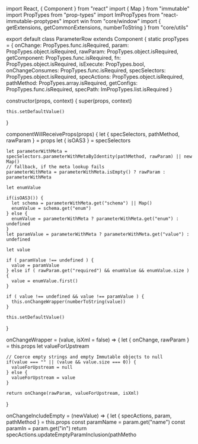 import React, { Component } from "react"
import { Map } from "immutable"
import PropTypes from "prop-types"
import ImPropTypes from "react-immutable-proptypes"
import win from "core/window"
import { getExtensions, getCommonExtensions, numberToString } from "core/utils"

export default class ParameterRow extends Component {
  static propTypes = {
    onChange: PropTypes.func.isRequired,
    param: PropTypes.object.isRequired,
    rawParam: PropTypes.object.isRequired,
    getComponent: PropTypes.func.isRequired,
    fn: PropTypes.object.isRequired,
    isExecute: PropTypes.bool,
    onChangeConsumes: PropTypes.func.isRequired,
    specSelectors: PropTypes.object.isRequired,
    specActions: PropTypes.object.isRequired,
    pathMethod: PropTypes.array.isRequired,
    getConfigs: PropTypes.func.isRequired,
    specPath: ImPropTypes.list.isRequired
  }

  constructor(props, context) {
    super(props, context)

    this.setDefaultValue()
  }

  componentWillReceiveProps(props) {
    let { specSelectors, pathMethod, rawParam } = props
    let { isOAS3 } = specSelectors

    let parameterWithMeta = specSelectors.parameterWithMetaByIdentity(pathMethod, rawParam) || new Map()
    // fallback, if the meta lookup fails
    parameterWithMeta = parameterWithMeta.isEmpty() ? rawParam : parameterWithMeta

    let enumValue

    if(isOAS3()) {
      let schema = parameterWithMeta.get("schema") || Map()
      enumValue = schema.get("enum")
    } else {
      enumValue = parameterWithMeta ? parameterWithMeta.get("enum") : undefined
    }
    let paramValue = parameterWithMeta ? parameterWithMeta.get("value") : undefined

    let value

    if ( paramValue !== undefined ) {
      value = paramValue
    } else if ( rawParam.get("required") && enumValue && enumValue.size ) {
      value = enumValue.first()
    }

    if ( value !== undefined && value !== paramValue ) {
      this.onChangeWrapper(numberToString(value))
    }

    this.setDefaultValue()
  }

  onChangeWrapper = (value, isXml = false) => {
    let { onChange, rawParam } = this.props
    let valueForUpstream
    
    // Coerce empty strings and empty Immutable objects to null
    if(value === "" || (value && value.size === 0)) {
      valueForUpstream = null
    } else {
      valueForUpstream = value
    }

    return onChange(rawParam, valueForUpstream, isXml)
  }

  onChangeIncludeEmpty = (newValue) => {
    let { specActions, param, pathMethod } = this.props
    const paramName = param.get("name")
    const paramIn = param.get("in")
    return specActions.updateEmptyParamInclusion(pathMetho